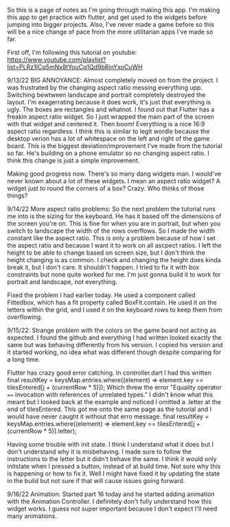 So this is a page of notes as I'm going through making this app. I'm making this app to get practice with flutter, and get used to the widgets before jumping into bigger projects. Also, I've never made a game before so this will be a nice change of pace from the more utilitarian apps I've made so far. 

First off, I'm following this tutorial on youtube: https://www.youtube.com/playlist?list=PLRz1ICq5mNx8tYouCq1Qd9bRjnYxoCuWH

9/13/22 BIG ANNOYANCE: Almost completely moved on from the project. I was frustrated by the changing aspect ratio messing everything upp. Switching bewtween landscape and portrait completely destroyed the layout. I'm exagerrating because it does work, it's just that everything is ugly. The boxes are rectangles and whatnot. I found out that Flutter has a freakin aspect ratio widget. So I just wrapped the main part of the screen with that widget and centered it. Then boom! Everything is a nice 16:9 aspect ratio regardless. I think this is similar to legit wordle because the desktop verion has a lot of whitespace on the left and right of the game board. This is the biggest deviation/improvement I've made from the tutorial so far. He's building on a phone emulator so no changing aspect ratio. I think this change is just a simple improvement. 

Making good progress now. There's so many dang widgets man. I would've never known about a lot of these widgets. I mean an aspect ratio widget? A widget just to round the corners of a box? Crazy. Who thinks of those things?

9/14/22 More aspect ratio problems: So the next problem the tutorial runs me into is the sizing for the keyboard. He has it based off the dimensions of the screen you're on. This is fine for when you are in portrait, but when you switch to landscape the width of the rows overflows. So I made the width constant like the aspect ratio. This is only a problem because of how I set the aspect ratio and because I want it to work on all ascpect ratios. I left the height to be able to change based on screen size, but I don't think the height changing is as common. I check and changing the height does kinda break it, but I don't care. It shouldn't happen. I tried to fix it with box constraints but none quite worked for me. I'm just gonna build it to work for portrait and landscape, not everything. 

Fixed the problem I had earlier today. He used a component called Fittedbox, which has a fit property called BoxFit.contain. He used it on the letters within the grid, and I used it on the keyboard rows to keep them from overflowing. 

9/15/22: Strange problem with the colors on the game board not acting as expected. I found the github and everything I had written looked exactly the same but was behaving differently from his version. I copied his version and it started working, no idea what was different though despite comparing for a long time. 

Flutter has crazy good error catching. In controller.dart I had this written             
final resultKey = keysMap.entries.where((element) =>
                element.key == tilesEntered[j + (currentRow * 5)]);
Which threw the error "Equality operator `==` invocation with references of unrelated types." I didn't know what this meant but I looked back at the example and noticed I omitted a .letter at the end of tilesEntered. This got me onto the same page as the tutorial and I would have never caught it without that erro message. 
final resultKey = keysMap.entries.where((element) =>
                element.key == tilesEntered[j + (currentRow * 5)].letter);

Having some trouble with init state. I think I understand what it does but I don't understand why it is misbehaving. I made sure to follow the instructions to the letter but it didn't behave the same. I think it would only initstate when I pressed a button, instead of at build time. Not sure why this is happening or how to fix it. Well I might have fixed it by updating the state in the build but not sure if that will cause issues going forward. 

9/16/22 Animation: Started part 16 today and he started adding animation with the Animation Controller. I definitely don't fully understand how this widget works. I guess not super important because I don't expect I'll need many animations. 
